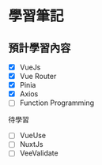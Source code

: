 # 學習筆記

## 預計學習內容

- [X] VueJs
- [X] Vue Router
- [X] Pinia
- [X] Axios
- [ ] Function Programming

待學習

- [ ] VueUse
- [ ] NuxtJs
- [ ] VeeValidate
